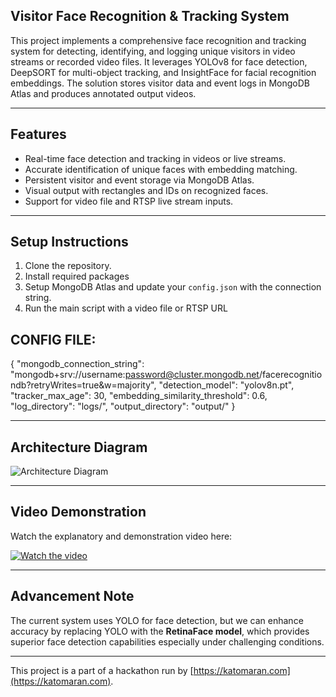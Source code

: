 ## Visitor Face Recognition & Tracking System

This project implements a comprehensive face recognition and tracking system for detecting, identifying, and logging unique visitors in video streams or recorded video files. It leverages YOLOv8 for face detection, DeepSORT for multi-object tracking, and InsightFace for facial recognition embeddings. The solution stores visitor data and event logs in MongoDB Atlas and produces annotated output videos.

---

## Features

- Real-time face detection and tracking in videos or live streams.
- Accurate identification of unique faces with embedding matching.
- Persistent visitor and event storage via MongoDB Atlas.
- Visual output with rectangles and IDs on recognized faces.
- Support for video file and RTSP live stream inputs.

---

## Setup Instructions

1. Clone the repository.
2. Install required packages
3. Setup MongoDB Atlas and update your `config.json` with the connection string.
4. Run the main script with a video file or RTSP URL

## CONFIG FILE:
{
"mongodb_connection_string": "mongodb+srv://username:password@cluster.mongodb.net/facerecognitiondb?retryWrites=true&w=majority",
"detection_model": "yolov8n.pt",
"tracker_max_age": 30,
"embedding_similarity_threshold": 0.6,
"log_directory": "logs/",
"output_directory": "output/"
}

---

## Architecture Diagram

![Architecture Diagram](./docs/architecture_diagram.png)

---

## Video Demonstration

Watch the explanatory and demonstration video here:

[![Watch the video](https://img.youtube.com/vi/VIDEO_ID/0.jpg)](https://www.loom.com/share/75dbe29d10e14d9f8fbf070552f6e9d3?sid=7efe7007-0059-4e2a-a299-1d76490e5899)

---

## Advancement Note

The current system uses YOLO for face detection, but we can enhance accuracy by replacing YOLO with the **RetinaFace model**, which provides superior face detection capabilities especially under challenging conditions.

---

This project is a part of a hackathon run by [https://katomaran.com](https://katomaran.com).
